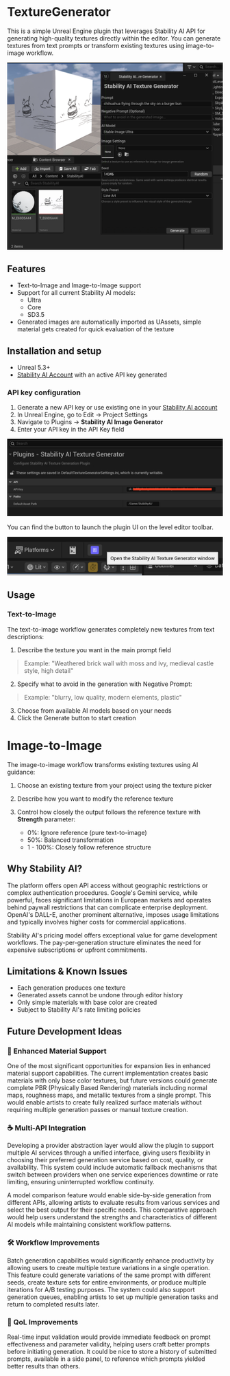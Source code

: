 # TextureGenerator

This is a simple Unreal Engine plugin that leverages Stability AI API for generating high-quality textures directly within the editor. You can generate textures from text prompts or transform existing textures using image-to-image workflow.

![](images/ui2.png)

## Features

- Text-to-Image and Image-to-Image support
- Support for all current Stability AI models:
  - Ultra
  - Core
  - SD3.5
- Generated images are automatically imported as UAssets, simple material gets created for quick evaluation of the texture

## Installation and setup

- Unreal 5.3+
- [Stability AI Account]([https://](https://platform.stability.ai/account)) with an active API key generated

### API key configuration

1. Generate a new API key or use existing one in your [Stability AI account]([https://](https://platform.stability.ai/account/keys))
2. In Unreal Engine, go to Edit → Project Settings
3. Navigate to Plugins → **Stability AI Image Generator**
4. Enter your API key in the API Key field

![](images/settings1.png)

You can find the button to launch the plugin UI on the level editor toolbar.

![](images/ui1.png)

## Usage

### Text-to-Image

The text-to-image workflow generates completely new textures from text descriptions:

1. Describe the texture you want in the main prompt field
> Example: "Weathered brick wall with moss and ivy, medieval castle style, high detail"

2. Specify what to avoid in the generation with Negative Prompt:
> Example: "blurry, low quality, modern elements, plastic"

3. Choose from available AI models based on your needs
4. Click the Generate button to start creation

# Image-to-Image

The image-to-image workflow transforms existing textures using AI guidance:
1. Choose an existing texture from your project using the texture picker
2. Describe how you want to modify the reference texture
3. Control how closely the output follows the reference texture with **Strength** parameter:

   - 0%: Ignore reference (pure text-to-image)
   - 50%: Balanced transformation
   - 1  - 100%: Closely follow reference structure

## Why Stability AI?

The platform offers open API access without geographic restrictions or complex authentication procedures. Google's Gemini service, while powerful, faces significant limitations in European markets and operates behind paywall restrictions that can complicate enterprise deployment. OpenAI's DALL-E, another prominent alternative, imposes usage limitations and typically involves higher costs for commercial applications.

Stability AI's pricing model offers exceptional value for game development workflows. The pay-per-generation structure eliminates the need for expensive subscriptions or upfront commitments.

## Limitations & Known Issues

- Each generation produces one texture
- Generated assets cannot be undone through editor history
- Only simple materials with base color are created
- Subject to Stability AI's rate limiting policies

## Future Development Ideas

### 🌋 Enhanced Material Support

One of the most significant opportunities for expansion lies in enhanced material support capabilities. The current implementation creates basic materials with only base color textures, but future versions could generate complete PBR (Physically Based Rendering) materials including normal maps, roughness maps, and metallic textures from a single prompt. This would enable artists to create fully realized surface materials without requiring multiple generation passes or manual texture creation.

### ☕️ Multi-API Integration

Developing a provider abstraction layer would allow the plugin to support multiple AI services through a unified interface, giving users flexibility in choosing their preferred generation service based on cost, quality, or availability. This system could include automatic fallback mechanisms that switch between providers when one service experiences downtime or rate limiting, ensuring uninterrupted workflow continuity.

A model comparison feature would enable side-by-side generation from different APIs, allowing artists to evaluate results from various services and select the best output for their specific needs. This comparative approach would help users understand the strengths and characteristics of different AI models while maintaining consistent workflow patterns.

### 🛠️ Workflow Improvements

Batch generation capabilities would significantly enhance productivity by allowing users to create multiple texture variations in a single operation. This feature could generate variations of the same prompt with different seeds, create texture sets for entire environments, or produce multiple iterations for A/B testing purposes. The system could also support generation queues, enabling artists to set up multiple generation tasks and return to completed results later.

### 🛟 QoL Improvements

Real-time input validation would provide immediate feedback on prompt effectiveness and parameter validity, helping users craft better prompts before initiating generation. It could be nice to store a history of submitted prompts, available in a side panel, to reference which prompts yielded better results than others.
